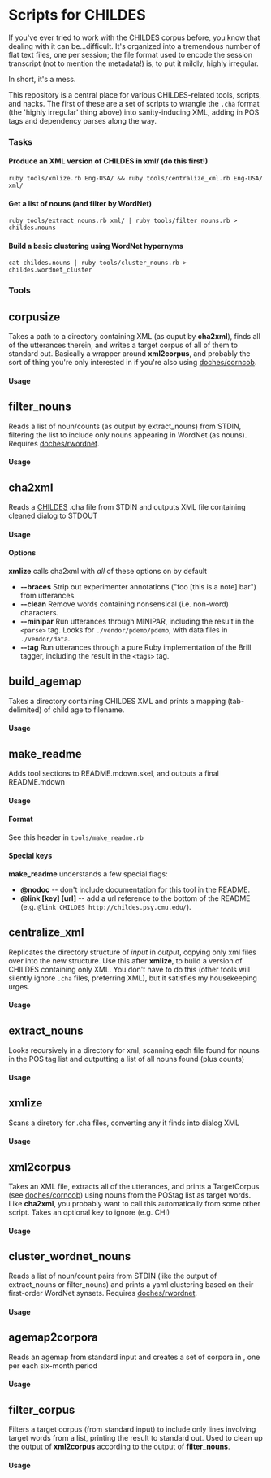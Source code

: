 # Scripts for CHILDES

If you've ever tried to work with the [CHILDES][] corpus before, you know that dealing with it can be...difficult. It's
organized into a tremendous number of flat text files, one per session; the file format used to encode the session transcript (not to
mention the metadata!) is, to put it mildly, highly irregular. 

In short, it's a mess.

This repository is a central place for various CHILDES-related tools, scripts, and hacks. The first of these are a set of scripts to wrangle the `.cha` format (the 'highly irregular' thing above) into sanity-inducing XML, adding in POS tags and dependency parses along the way.

### Tasks

#### Produce an XML version of CHILDES in xml/ (do this first!)

    ruby tools/xmlize.rb Eng-USA/ && ruby tools/centralize_xml.rb Eng-USA/ xml/

#### Get a list of nouns (and filter by WordNet)

    ruby tools/extract_nouns.rb xml/ | ruby tools/filter_nouns.rb > childes.nouns

#### Build a basic clustering using WordNet hypernyms

    cat childes.nouns | ruby tools/cluster_nouns.rb > childes.wordnet_cluster

### Tools

## corpusize

Takes a path to a directory containing XML (as ouput by **cha2xml**),
finds all of the utterances therein, and writes a target corpus of
all of them to standard out. Basically a wrapper around **xml2corpus**,
and probably the sort of thing you're only interested in if you're also
using [doches/corncob][].

#### Usage





## filter\_nouns

Reads a list of noun/counts (as output by extract_nouns) from STDIN,
filtering the list to include only nouns appearing in WordNet (as nouns).
Requires [doches/rwordnet][].


#### Usage





## cha2xml

Reads a [CHILDES][] .cha file from STDIN and outputs XML file containing cleaned
dialog to STDOUT

#### Usage


#### Options

**xmlize** calls cha2xml with *all* of these options on by default

   + **--braces** Strip out experimenter annotations ("foo [this is a note] bar") from utterances.
   + **--clean** Remove words containing nonsensical (i.e. non-word) characters.
   + **--minipar** Run utterances through MINIPAR, including the result in the `<parse>` tag. Looks for `./vendor/pdemo/pdemo`, with data files in `./vendor/data`.
   + **--tag** Run utterances through a pure Ruby implementation of the Brill tagger, including the result in the `<tags>` tag.




## build\_agemap

Takes a directory containing CHILDES XML and prints a 
mapping (tab-delimited) of child age to filename.

#### Usage





## make\_readme

Adds tool sections to README.mdown.skel, and outputs a final
README.mdown

#### Usage


#### Format

See this header in `tools/make_readme.rb`

#### Special keys

**make_readme** understands a few special flags:

   + **@nodoc** -- don't include documentation for this tool in the README.
   + **@link [key] [url]** -- add a url reference to the bottom of the README (e.g. `@link CHILDES http://childes.psy.cmu.edu/`).




## centralize\_xml

Replicates the directory structure of *input* in *output*, copying
only xml files over into the new structure. Use this after **xmlize**, 
to build a version of CHILDES containing only XML. You don't have to 
do this (other tools will silently ignore `.cha` files, preferring XML), 
but it satisfies my housekeeping urges.

#### Usage





## extract\_nouns

Looks recursively in a directory for xml, scanning each file found
for nouns in the POS tag list and outputting a list of all nouns
found (plus counts)

#### Usage





## xmlize

Scans a diretory for .cha files, converting any it finds into dialog XML

#### Usage





## xml2corpus

Takes an XML file, extracts all of the utterances, and prints a TargetCorpus
(see [doches/corncob][]) using nouns from the POStag list as target words.
Like **cha2xml**, you probably want to call this automatically from some 
other script.
Takes an optional key to ignore (e.g. CHI)

#### Usage





## cluster\_wordnet\_nouns

Reads a list of noun/count pairs from STDIN (like the output of
extract_nouns or filter_nouns) and prints a yaml clustering based
on their first-order WordNet synsets. 
Requires [doches/rwordnet][].

#### Usage





## agemap2corpora

Reads an agemap from standard input and creates a set of corpora in <output>,
one per each six-month period

#### Usage





## filter\_corpus

Filters a target corpus (from standard input) to include only lines involving target
words from a list, printing the result to standard out. Used to clean up the output 
of **xml2corpus** according to the output of **filter_nouns**.

#### Usage





  [doches/corncob]: http://github.com/doches/corncob
  [doches/rwordnet]: http://github.com/doches/rwordnet
  [CHILDES]: http://childes.psy.cmu.edu/
